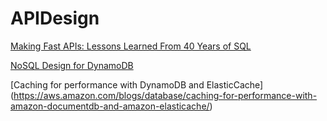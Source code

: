 # APIDesign
[Making Fast APIs: Lessons Learned From 40 Years of SQL](https://nordicapis.com/making-fast-apis-lessons-learned-from-40-years-of-sql/) 

[NoSQL Design for DynamoDB](https://docs.aws.amazon.com/amazondynamodb/latest/developerguide/bp-general-nosql-design.html)

[Caching for performance with DynamoDB and ElasticCache] (https://aws.amazon.com/blogs/database/caching-for-performance-with-amazon-documentdb-and-amazon-elasticache/)
